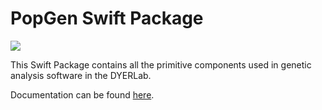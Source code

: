 # PopGen Swift Package

![](https://camo.githubusercontent.com/d82a26dff22a7fa78b59f804d64e5d48d88e86cba883071bb50eb2d9347d1b37/68747470733a2f2f6c6976652e737461746963666c69636b722e636f6d2f36353533352f35313732323735353535375f323336386338666230315f6f5f642e6a7067)

This Swift Package contains all the primitive components used in genetic analysis software in the DYERLab.  

Documentation can be found [here](https://dyerlab.github.io/PopGen/).
